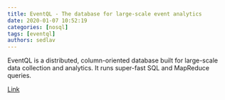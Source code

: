 ```yaml
---
title: EventQL - The database for large-scale event analytics
date: 2020-01-07 10:52:19
categories: [nosql]
tags: [eventql]
authors: sedlav
---
```


EventQL is a distributed, column-oriented database built for large-scale data collection and analytics. It runs super-fast SQL and MapReduce queries.

[Link](https://eventql.io/)
